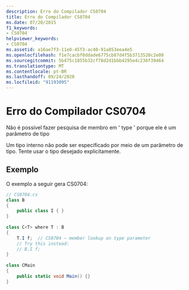 ```yaml
---
description: Erro do Compilador CS0704
title: Erro do Compilador CS0704
ms.date: 07/20/2015
f1_keywords:
- CS0704
helpviewer_keywords:
- CS0704
ms.assetid: a16ae7f3-11e0-45f3-ac40-91a853eea4e5
ms.openlocfilehash: f1e7cacbf0ddade6775cb87d4f5b3713520c2e08
ms.sourcegitcommit: 5b475c1855b32cf78d2d1bbb4295e4c236f39464
ms.translationtype: MT
ms.contentlocale: pt-BR
ms.lasthandoff: 09/24/2020
ms.locfileid: "91193095"
---
```

# <a name="compiler-error-cs0704"></a>Erro do Compilador CS0704

Não é possível fazer pesquisa de membro em ' type ' porque ele é um parâmetro de tipo  
  
 Um tipo interno não pode ser especificado por meio de um parâmetro de tipo. Tente usar o tipo desejado explicitamente.  
  
## <a name="example"></a>Exemplo  

 O exemplo a seguir gera CS0704:  
  
```csharp  
// CS0704.cs  
class B  
{  
    public class I { }  
}  
  
class C<T> where T : B  
{  
    T.I f;  // CS0704 – member lookup on type parameter  
    // Try this instead:  
    // B.I f;  
}  
  
class CMain  
{  
    public static void Main() {}  
}  
```
